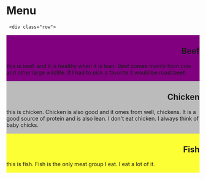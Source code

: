 <!Doctype>
<html>
<title>colors</title>
<head>
	<meta name="viewport"  charset "utf-8" content="width=device-width">
	 <title>Dinner Menu</title>
<style>

   *{
   	box-sizing: border-box;
   }
  
 .column{
 	float: left;
 	width: 33.3%;
 	height: 200px;
    padding: 5px;
 }



.row{

	content: "";
	display: table;
	clear: left;
} 

body{
	font-size:100%;
	background-color:gray;
	color:white;

	}

	p{
	   width: 100%;
	   margin-right:130px;
  }
  h2{
       text-align: right;
  }
 section{
 	clear:both;
 }
</style>

</head>
<body>
	    <h1>Menu</h1>

	 <div class="row">
   <div class="column" style="background-color: purple">
	<h2>Beef</h2> 
<p>this is beef. and it is healthy when it is lean. Beef comes mainly from cow and other large wildlife. If I had to pick a favorite it would be roast beef.
</p>
</div>


<div class="column" style= "background-color: #bbb;">
  <h2>Chicken</h2>
<p>this is chicken. Chicken is also good and it omes from well, chickens. It is a good source of protein and is also lean. I don't eat chicken. I always think of baby chicks.</p></div>


<div class="column" style="background-color: #FBFF33">
   <h2>Fish</h2>
<p>this is fish. Fish is the only meat group I eat. I eat a lot of it. 	
</p>
</div>

</div>
</body>
</html>
